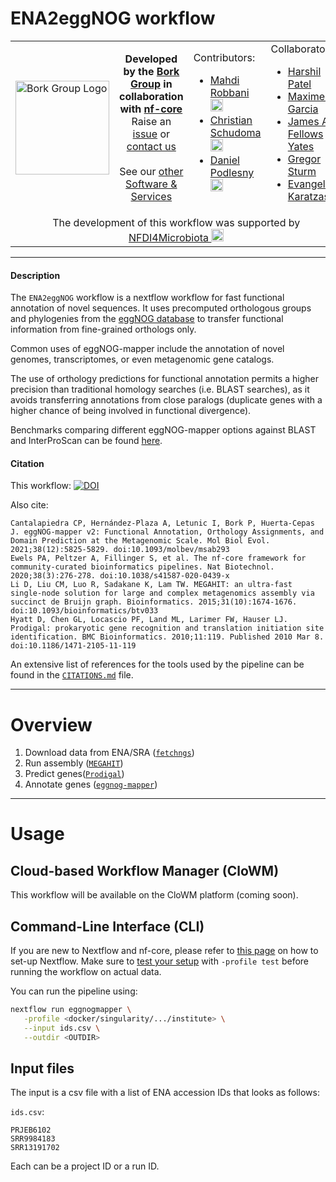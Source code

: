 # ENA2eggNOG workflow
<table>
  <tr width="100%">
    <td width="150px">
      <a href="https://www.bork.embl.de/"><img src="https://www.bork.embl.de/assets/img/normal_version.png" alt="Bork Group Logo" width="150px" height="auto"></a>
    </td>
    <td width="425px" align="center">
      <b>Developed by the <a href="https://www.bork.embl.de/">Bork Group</a> in collaboration with <a href="https://nf-co.re/">nf-core</a></b><br>
      Raise an <a href="https://github.com/grp-bork/ENA2eggNOG/issues">issue</a> or <a href="mailto:N4M@embl.de">contact us</a><br><br>
      See our <a href="https://www.bork.embl.de/services.html">other Software & Services</a>
    </td>
    <td width="250px">
      Contributors:<br>
      <ul>
        <li>
          <a href="https://github.com/mahdi-robbani/">Mahdi Robbani</a> <a href="https://orcid.org/0000-0003-0161-0559"><img src="https://orcid.org/assets/vectors/orcid.logo.icon.svg" alt="ORCID icon" width="20px" height="20px"></a><br>
        </li>
        <li>
          <a href="https://github.com/cschu/">Christian Schudoma</a> <a href="https://orcid.org/0000-0003-1157-1354"><img src="https://orcid.org/assets/vectors/orcid.logo.icon.svg" alt="ORCID icon" width="20px" height="20px"></a><br>
        </li>
        <li>
          <a href="https://github.com/danielpodlesny/">Daniel Podlesny</a> <a href="https://orcid.org/0000-0002-5685-0915"><img src="https://orcid.org/assets/vectors/orcid.logo.icon.svg" alt="ORCID icon" width="20px" height="20px"></a><br>
        </li>
      </ul>
    </td>
    <td width="250px">
      Collaborators:<be>
      <ul>
        <li>
          <a href="https://github.com/drpatelh/">Harshil Patel</a>
        </li>
        <li>
          <a href="https://github.com/maxulysse/">Maxime U Garcia</a>
        </li>
        <li>
          <a href="https://github.com/jfy133/">James A. Fellows Yates</a>
        </li>
        <li>
          <a href="https://github.com/grst/">Gregor Sturm</a>
        </li>
        <li>
          <a href="https://github.com/vagkaratzas/">Evangelos Karatzas</a>
        </li>
      </ul>
    </td>
  </tr>
  <tr>
    <td colspan="4" align="center">The development of this workflow was supported by <a href="https://www.nfdi4microbiota.de/">NFDI4Microbiota <img src="https://github.com/user-attachments/assets/1e78f65e-9828-46c0-834c-0ed12ca9d5ed" alt="NFDI4Microbiota icon" width="20px" height="20px"></a> 
</td>
  </tr>
</table>

---
#### Description
The `ENA2eggNOG` workflow is a nextflow workflow for fast functional annotation of novel sequences. It uses precomputed orthologous groups and phylogenies from the [eggNOG database](http://eggnog5.embl.de) to transfer functional information from fine-grained orthologs only.

Common uses of eggNOG-mapper include the annotation of novel genomes, transcriptomes, or even metagenomic gene catalogs.

The use of orthology predictions for functional annotation permits a higher precision than traditional homology searches (i.e. BLAST searches), as it avoids transferring annotations from close paralogs (duplicate genes with a higher chance of being involved in functional divergence).

Benchmarks comparing different eggNOG-mapper options against BLAST and InterProScan can be found [here](https://github.com/jhcepas/emapper-benchmark/blob/master/benchmark_analysis.ipynb).

#### Citation
This workflow: [![DOI](https://zenodo.org/badge/DOI/10.5281/zenodo.13143268.svg)](https://doi.org/10.5281/zenodo.13143268)


Also cite:
```
Cantalapiedra CP, Hernández-Plaza A, Letunic I, Bork P, Huerta-Cepas J. eggNOG-mapper v2: Functional Annotation, Orthology Assignments, and Domain Prediction at the Metagenomic Scale. Mol Biol Evol. 2021;38(12):5825-5829. doi:10.1093/molbev/msab293
Ewels PA, Peltzer A, Fillinger S, et al. The nf-core framework for community-curated bioinformatics pipelines. Nat Biotechnol. 2020;38(3):276-278. doi:10.1038/s41587-020-0439-x
Li D, Liu CM, Luo R, Sadakane K, Lam TW. MEGAHIT: an ultra-fast single-node solution for large and complex metagenomics assembly via succinct de Bruijn graph. Bioinformatics. 2015;31(10):1674-1676. doi:10.1093/bioinformatics/btv033
Hyatt D, Chen GL, Locascio PF, Land ML, Larimer FW, Hauser LJ. Prodigal: prokaryotic gene recognition and translation initiation site identification. BMC Bioinformatics. 2010;11:119. Published 2010 Mar 8. doi:10.1186/1471-2105-11-119
```
An extensive list of references for the tools used by the pipeline can be found in the [`CITATIONS.md`](https://raw.githubusercontent.com/grp-bork/ENA2eggNOG/master/CITATIONS.md) file.

---
# Overview
1. Download data from ENA/SRA ([`fetchngs`](https://github.com/nf-core/fetchngs))
2. Run assembly ([`MEGAHIT`](https://github.com/voutcn/megahit))
3. Predict genes([`Prodigal`](https://github.com/hyattpd/Prodigal))
4. Annotate genes ([`eggnog-mapper`](https://github.com/eggnogdb/eggnog-mapper ))

---
# Usage
## Cloud-based Workflow Manager (CloWM)
This workflow will be available on the CloWM platform (coming soon).

## Command-Line Interface (CLI)
If you are new to Nextflow and nf-core, please refer to [this page](https://nf-co.re/docs/usage/installation) on how
to set-up Nextflow. Make sure to [test your setup](https://nf-co.re/docs/usage/introduction#how-to-run-a-pipeline)
with `-profile test` before running the workflow on actual data.

You can run the pipeline using:
```bash
nextflow run eggnogmapper \
   -profile <docker/singularity/.../institute> \
   --input ids.csv \
   --outdir <OUTDIR>
```

## Input files
The input is a csv file with a list of ENA accession IDs that looks as follows:

`ids.csv`:

```csv
PRJEB6102
SRR9984183
SRR13191702
```

Each can be a project ID or a run ID.
